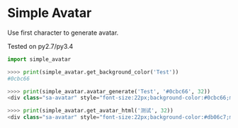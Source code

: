 # Simple Avatar

Use first character to generate avatar.

Tested on py2.7/py3.4

```python
import simple_avatar

>>>> print(simple_avatar.get_background_color('Test'))
#0cbc66

>>>> print(simple_avatar.avatar_generate('Test', '#0cbc66', 32))
<div class="sa-avatar" style="font-size:22px;background-color:#0cbc66;min-height:32px;min-width:32px;line-height:32px">T</div>

>>>> print(simple_avatar.get_avatar_html('测试', 32))
<div class="sa-avatar" style="font-size:22px;background-color:#db06c7;min-height:32px;min-width:32px;line-height:32px">测</div>

```
